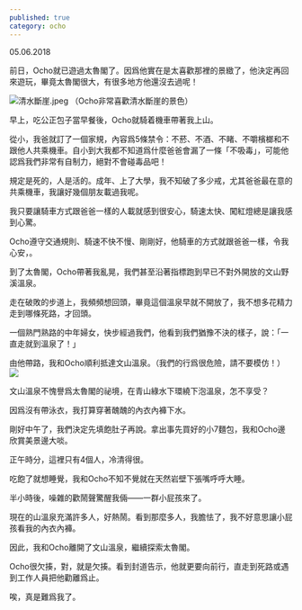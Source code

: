 ```yaml
---
published: true
category: ocho
---
```

05.06.2018

前日，Ocho就已遊過太魯閣了。因爲他實在是太喜歡那裡的景緻了，他決定再回來遊玩，畢竟太魯閣很大，有很多地方他還沒去過呢！

![清水斷崖.jpeg]({{site.baseurl}}/images/清水斷崖.jpeg)
（Ocho非常喜歡清水斷崖的景色）

早上，吃公正包子當早餐後，Ocho就騎着機車帶著我上山。

從小，我爸就訂了一個家規，內容爲5條禁令：不菸、不酒、不睹、不嚼檳榔和不跟他人共乘機車。自小到大我都不知道爲什麼爸爸會漏了一條「不吸毒」，可能他認爲我們非常有自制力，絕對不會碰毒品吧！

規定是死的，人是活的。成年、上了大學，我不知破了多少戒，尤其爸爸最在意的共乘機車，我讓好幾個朋友載過我呢。

我只要讓騎車方式跟爸爸一樣的人載就感到很安心，騎速太快、闖紅燈總是讓我感到心驚。

Ocho遵守交通規則、騎速不快不慢、剛剛好，他騎車的方式就跟爸爸一樣，令我心安，。

到了太魯閣，Ocho帶著我亂晃，我們甚至沿著指標跑到早已不對外開放的文山野溪溫泉。

走在破敗的步道上，我頻頻想回頭，畢竟這個溫泉早就不開放了，我不想多花精力走到哪條死路，才回頭。

一個熟門熟路的中年婦女，快步經過我們，他看到我們猶豫不決的樣子，說：「一直走就到溫泉了！」

由他帶路，我和Ocho順利抵達文山溫泉。（我們的行爲很危險，請不要模仿！）
![]({{site.baseurl}}/images/%E6%96%87%E5%B1%B1%E6%BA%AB%E6%B3%891.jpeg)



文山溫泉不愧譽爲太魯閣的祕境，在青山綠水下環繞下泡溫泉，怎不享受？

因爲沒有帶泳衣，我打算穿著醜醜的內衣內褲下水。

剛好中午了，我們決定先填飽肚子再說。拿出事先買好的小7麵包，我和Ocho邊欣賞美景邊大啖。

正午時分，這裡只有4個人，冷清得很。

吃飽了就想睡覺，我和Ocho不知不覺就在天然岩壁下張嘴呼呼大睡。

半小時後，噪雜的歡鬧聲驚醒我倆——一群小屁孩來了。

現在的山溫泉充滿許多人，好熱鬧。看到那麼多人，我膽怯了，我不好意思讓小屁孩看我的內衣內褲。

因此，我和Ocho離開了文山溫泉，繼續探索太魯閣。

Ocho很欠揍，對，就是欠揍。看到封道告示，他就更要向前行，直走到死路或遇到工作人員把他勸離爲止。

唉，真是難爲我了。
